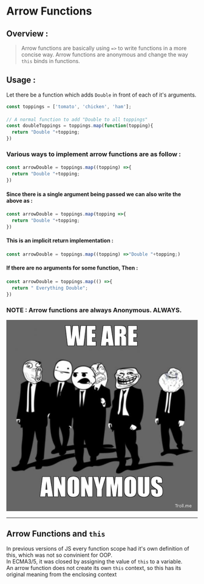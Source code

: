 # Arrow Functions

## Overview :
> Arrow functions are basically using `=>` to write functions in a more concise
way. Arrow functions are anonymous and change the way `this` binds in functions.

## Usage :

Let there be a function which adds `Double` in front of each of it's arguments.   

``` Javascript
const toppings = ['tomato', 'chicken', 'ham'];

// A normal function to add "Double to all toppings"
const doubleToppings = toppings.map(function(topping){
  return "Double "+topping;
})
```

### Various ways to implement arrow functions are as follow :

``` Javascript
const arrowDouble = toppings.map((topping) =>{
  return "Double "+topping;
})
```

#### Since there is a single argument being passed we can also write the above as :    

``` Javascript
const arrowDouble = toppings.map(topping =>{
  return "Double "+topping;
})
```

#### This is an implicit return implementation :     

``` Javascript
const arrowDouble = toppings.map((topping) =>"Double "+topping;)
```

#### If there are no arguments for some function, Then :    

``` Javascript
const arrowDouble = toppings.map(() =>{
  return " Everything Double";
})
```

### NOTE : Arrow functions are always Anonymous. ALWAYS.
![anonymous](anonymous.jpg)

-------------------------

## Arrow Functions and `this`

In previous versions of JS every function scope had it's own definition of this, which was not so convinient for OOP.    
In ECMA3/5, it was closed by assigning the value of `this` to a variable.    
An arrow function does not create its own `this` context, so this has its original meaning from the enclosing context
